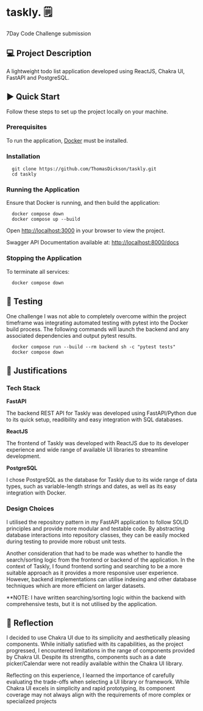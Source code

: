 # taskly. 🗒️
7Day Code Challenge submission

## 💻 Project Description

A lightweight todo list application developed using ReactJS, Chakra UI, FastAPI and PostgreSQL. 

## ▶️ Quick Start

Follow these steps to set up the project locally on your machine.

### Prerequisites

To run the application, [Docker](https://docs.docker.com/engine/install/) must be installed. 

### Installation

```
  git clone https://github.com/ThomasDickson/taskly.git
  cd taskly
```
### Running the Application

Ensure that Docker is running, and then build the application:

```
  docker compose down
  docker compose up --build
```

Open <http://localhost:3000> in your browser to view the project.

Swagger API Documentation available at: <http://localhost:8000/docs>

### Stopping the Application

To terminate all services:

```
  docker compose down
```

## 🧪 Testing

One challenge I was not able to completely overcome within the project timeframe was integrating automated testing with pytest into the Docker build process. The following commands will launch the backend and any associated dependencies and output pytest results.


```
  docker compose run --build --rm backend sh -c "pytest tests"
  docker compose down
```

## 📝 Justifications

### Tech Stack

**FastAPI**

The backend REST API for Taskly was developed using FastAPI/Python due to its quick setup, readibility and easy integration with SQL databases. 

**ReactJS**

The frontend of Taskly was developed with ReactJS due to its developer experience and wide range of available UI libraries to streamline development.

**PostgreSQL**

I chose PostgreSQL as the database for Taskly due to its wide range of data types, such as variable-length strings and dates, as well as its easy integration with Docker.

### Design Choices

I utilised the repository pattern in my FastAPI application to follow SOLID principles and provide more modular and testable code. By abstracting database interactions into repository classes, they can be easily mocked during testing to provide more robust unit tests. 

Another consideration that had to be made was whether to handle the search/sorting logic from the frontend or backend of the application. In the context of Taskly, I found frontend sorting and searching to be a more suitable approach as it provides a more responsive user experience. However, backend implementations can utilise indexing and other database techniques which are more efficient on larger datasets. 

**NOTE: I have written searching/sorting logic within the backend with comprehensive tests, but it is not utilised by the application.

## 💭 Reflection

I decided to use Chakra UI due to its simplicity and aesthetically pleasing components. While initially satisfied with its capabilities, as the project progressed, I encountered limitations in the range of components provided by Chakra UI. Despite its strengths, components such as a date picker/Calendar were not readily available within the Chakra UI library.

Reflecting on this experience, I learned the importance of carefully evaluating the trade-offs when selecting a UI library or framework. While Chakra UI excels in simplicity and rapid prototyping, its component coverage may not always align with the requirements of more complex or specialized projects
